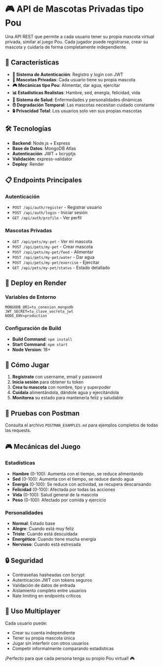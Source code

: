 # 🎮 API de Mascotas Privadas tipo Pou

Una API REST que permite a cada usuario tener su propia mascota virtual privada, similar al juego Pou. Cada jugador puede registrarse, crear su mascota y cuidarla de forma completamente independiente.

## 🚀 Características

- **🔐 Sistema de Autenticación**: Registro y login con JWT
- **🐾 Mascotas Privadas**: Cada usuario tiene su propia mascota
- **🎮 Mecánicas tipo Pou**: Alimentar, dar agua, ejercitar
- **📊 Estadísticas Realistas**: Hambre, sed, energía, felicidad, vida
- **🏥 Sistema de Salud**: Enfermedades y personalidades dinámicas
- **⏰ Degradación Temporal**: Las mascotas necesitan cuidado constante
- **🔒 Privacidad Total**: Los usuarios solo ven sus propias mascotas

## 🛠️ Tecnologías

- **Backend**: Node.js + Express
- **Base de Datos**: MongoDB Atlas
- **Autenticación**: JWT + bcryptjs
- **Validación**: express-validator
- **Deploy**: Render

## 📋 Endpoints Principales

### Autenticación
- `POST /api/auth/register` - Registrar usuario
- `POST /api/auth/login` - Iniciar sesión
- `GET /api/auth/profile` - Ver perfil

### Mascotas Privadas
- `GET /api/pets/my-pet` - Ver mi mascota
- `POST /api/pets/my-pet` - Crear mascota
- `POST /api/pets/my-pet/feed` - Alimentar
- `POST /api/pets/my-pet/water` - Dar agua
- `POST /api/pets/my-pet/exercise` - Ejercitar
- `GET /api/pets/my-pet/status` - Estado detallado

## 🚀 Deploy en Render

### Variables de Entorno
```
MONGODB_URI=tu_conexion_mongodb
JWT_SECRET=tu_clave_secreta_jwt
NODE_ENV=production
```

### Configuración de Build
- **Build Command**: `npm install`
- **Start Command**: `npm start`
- **Node Version**: 18+

## 🎯 Cómo Jugar

1. **Regístrate** con username, email y password
2. **Inicia sesión** para obtener tu token
3. **Crea tu mascota** con nombre, tipo y superpoder
4. **Cuídala** alimentándola, dándole agua y ejercitándola
5. **Monitorea** su estado para mantenerla feliz y saludable

## 🧪 Pruebas con Postman

Consulta el archivo `POSTMAN_EXAMPLES.md` para ejemplos completos de todas las requests.

## 🎮 Mecánicas del Juego

### Estadísticas
- **Hambre** (0-100): Aumenta con el tiempo, se reduce alimentando
- **Sed** (0-100): Aumenta con el tiempo, se reduce dando agua
- **Energía** (0-100): Se reduce con actividad, se recupera descansando
- **Felicidad** (0-100): Afectada por todas las acciones
- **Vida** (0-100): Salud general de la mascota
- **Peso** (0-100): Afectado por comida y ejercicio

### Personalidades
- **Normal**: Estado base
- **Alegre**: Cuando está muy feliz
- **Triste**: Cuando está descuidada
- **Energético**: Cuando tiene mucha energía
- **Nervioso**: Cuando está estresada

## 🔒 Seguridad

- Contraseñas hasheadas con bcrypt
- Autenticación JWT con tokens seguros
- Validación de datos de entrada
- Aislamiento completo entre usuarios
- Rate limiting en endpoints críticos

## 📱 Uso Multiplayer

Cada usuario puede:
- Crear su cuenta independiente
- Tener su propia mascota única
- Jugar sin interferir con otros usuarios
- Competir informalmente comparando estadísticas

¡Perfecto para que cada persona tenga su propio Pou virtual! 🎮